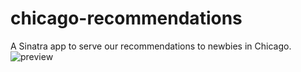 # chicago-recommendations
A Sinatra app to serve our recommendations to newbies in Chicago. 
![preview](http://i.imgur.com/yPCiwRj.jpg)
